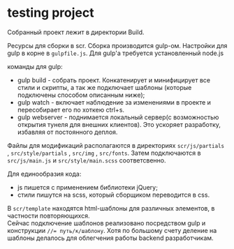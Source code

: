 # testing project

Собранный проект лежит в директории Build.  

Ресурсы для сборки в scr. Сборка производится gulp-ом. Настройки для gulp в корне в `gulpfile.js`.
Для gulp'а требуется установленный node.js

команды для gulp:
 - gulp build - собрать проект. Конкатенирует и минифицирует все стили и скрипты, а так же подключает шаблоны (которые подключены способом описанным ниже);
 - gulp watch - включает наблюдение за изменениями в проекте и пересобирает его по хоткею ctrl+s.
 - gulp webserver - поднимается локальный сервер(с возможностью открытия тунеля для внешних клиентов). Это ускоряет разработку, избавляя от постоянного деплоя. 

Файлы для модификаций располагаются в директориях `scr/js/partials` , `src/style/partials` , `src/img` , `src/fonts`. 
Затем подключаются в `src/js/main.js` и `src/style/main.scss` соответсвенно. 

Для единообразия кода: 
- js пишется с применением библиотеки jQuery;
- стили пишутся на scss, который сборщиком переводится в css.


В `scr/template` находятся html-шаблоны для различных элементов, в частности повторяющихся.  
Сейчас подключение шаблонов реализовано посредством gulp и конструкции `//= путь/к/шаблону`.
Хотя по большому счету деление на шаблоны делалось для облегчения работы backend разработчикам. 
  
